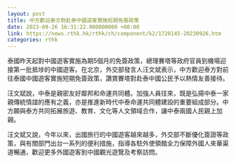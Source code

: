 ```yaml
---
layout: post
title: 中方歡迎泰方對赴泰中國遊客實施短期免簽政策
date: 2023-09-26 16:31:22.000000000 +08:00
link: https://news.rthk.hk/rthk/ch/component/k2/1720145-20230926.htm
categories: rthk
---
```


泰國昨天起對中國遊客實施為期5個月的免簽政策，總理賽塔等政府官員到機場迎接第一批抵埗的中國遊客。在北京，外交部發言人汪文斌表示，中方歡迎泰方對前往泰國中國遊客實施短期免簽政策，讚賞賽塔對赴泰中國公民予以熱情友善接待。

汪文斌說，中泰是親密友好鄰邦和命運共同體。加強人員往來，既是弘揚中泰一家親傳統情誼的應有之義，亦是推進新時代中泰命運共同體建設的重要組成部分。中方願與泰方共同拓展旅遊、教育、文化等人文領域合作，讓中泰兩國人民親上加親。

汪文斌又說，今年以來，出國旅行的中國遊客越來越多，外交部不斷優化簽證等政策，與有關部門出台一系列的便利措施，指導各駐外使領館全力保障外國人來華渠道暢通，歡迎更多外國遊客到中國觀光遊覽及考察訪問。
